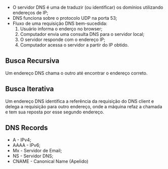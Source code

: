 
- O servidor DNS é uma de traduzir (ou identificar) os domínios utilizando endereços de IP;
- DNS funciona sobre o protocolo UDP na porta 53;
- Fluxo de uma requisição DNS bem-sucedida:
	1. Usuário informa o enderço no browser;
	2. Computador envia uma consulta DNS para o servidor local;
	3. O servidor responde com o endereço IP;
	4. Computador acessa o servidor a partir do IP obtido.

## Busca Recursiva

Um endereço DNS chama o outro até encontrar o endereço correto.

## Busca Iterativa

Um endereço DNS identifica a referência da requisição do DNS client e delega a requisição para outro endereço, onde a máquina refaz a chamada e tem sua reposta por esse segundo endereço.

## DNS Records

- A - IPv4;
- AAAA - IPv6;
- Mx - Servidor de Email;
- NS - Servidor DNS;
- CNAME - Canonical Name (Apelido)